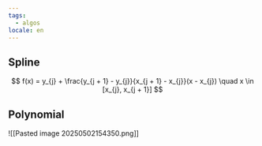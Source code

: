 ```yaml
---
tags:
  - algos
locale: en
---
```


## Spline

$$
f(x) = y_{j} + \frac{y_{j + 1} - y_{j}}{x_{j + 1} - x_{j}}(x - x_{j}) \quad x \in [x_{j}, x_{j + 1}]
$$

## Polynomial

![[Pasted image 20250502154350.png]]

